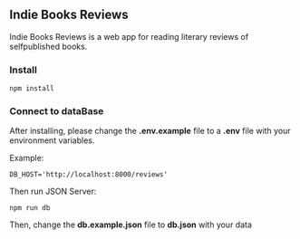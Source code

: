 ## Indie Books Reviews

Indie Books Reviews is a web app for reading literary reviews of selfpublished books.

### Install
```
npm install
```

### Connect to dataBase

After installing, please change the **.env.example** file to a **.env** file with your
environment variables.

Example: 
```
DB_HOST='http://localhost:8000/reviews'
```

Then run JSON Server:

```
npm run db
```

Then, change the **db.example.json** file to **db.json** with your data